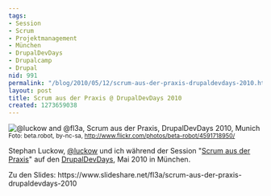 ```yaml
---
tags:
- Session
- Scrum
- Projektmanagement
- München
- DrupalDevDays
- Drupalcamp
- Drupal
nid: 991
permalink: "/blog/2010/05/12/scrum-aus-der-praxis-drupaldevdays-2010.html"
layout: post
title: Scrum aus der Praxis @ DrupalDevDays 2010
created: 1273659038
---
```

<img src="/sites/netzaffe.de/files/images/2010-drupaldevdays-munich-luckow-fl3a-scrum-presentation.preview.jpg" alt="@luckow and @fl3a, Scrum aus der Praxis, DrupalDevDays 2010, Munich" />
<small>Foto: beta.robot, by-nc-sa, <a href="http://www.flickr.com/photos/beta-robot/4591718950/">http://www.flickr.com/photos/beta-robot/4591718950/</a></small>
<p>
Stephan Luckow, <a href="http://twitter.com/luckow">@luckow</a>  und ich während der Session "<a href="http://www.drupal-dev-days.de/de/sessions/scrum-erste-schritte">Scrum aus der Praxis</a>" auf den <a href="http://www.drupal-dev-days.de" title="DrupalDevDays">DrupalDevDays</a>, Mai 2010 in München.
</p>
Zu den Slides: https://www.slideshare.net/fl3a/scrum-aus-der-praxis-drupaldevdays-2010
<!--break-->
